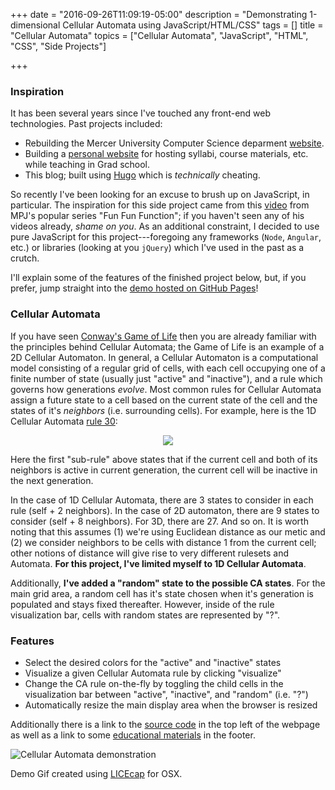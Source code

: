 +++
date = "2016-09-26T11:09:19-05:00"
description = "Demonstrating 1-dimensional Cellular Automata using JavaScript/HTML/CSS"
tags = []
title = "Cellular Automata"
topics = ["Cellular Automata", "JavaScript", "HTML", "CSS", "Side Projects"]

+++
### Inspiration

It has been several years since I've touched any front-end web technologies.
Past projects included:

* Rebuilding the Mercer University Computer Science deparment [website](http://www.cs.mercer.edu/faculty/).
* Building a [personal website](http://www4.ncsu.edu/~cmkirkla/) for hosting syllabi, course materials, etc. while teaching in Grad school.
* This blog; built using [Hugo](https://gohugo.io/) which is <i>technically</i> cheating.

So recently I've been looking for an excuse to brush up on JavaScript, in particular.  The inspiration for this side project came from
this [video](https://www.youtube.com/watch?v=bc-fVdbjAwk) from MPJ's popular series "Fun Fun Function"; if you haven't seen any of his videos already,
<i>shame on you</i>.  As an additional constraint, I decided to use pure JavaScript for this project---foregoing any frameworks (`Node`, `Angular`, etc.) or
libraries (looking at you `jQuery`) which I've used in the past as a crutch.

I'll explain some of the features of the finished project below, but, if you prefer, jump straight into the [demo hosted on GitHub Pages](https://chriskirkland.github.io/cellular-automata/)!

### Cellular Automata

If you have seen [Conway's Game of Life](https://en.wikipedia.org/wiki/Conway%27s_Game_of_Life) then you are already
familiar with the principles behind Cellular Automata; the Game of Life is an example of a 2D Cellular Automaton.
In general, a Cellular Automaton is a computational model consisting of a regular grid of cells, with each cell occupying one of a finite number of state (usually just "active" and "inactive"),
and a rule which governs how generations <i>evolve</i>.  Most common rules for Cellular Automata assign a future state to a cell based on the current state of the cell and the states of it's <i>neighbors</i>
(i.e. surrounding cells).  For example, here is the 1D Cellular Automata [rule 30](http://mathworld.wolfram.com/Rule30.html):

<center>
  <img src="/CA-rule-30.gif" alt"CA rule 30" />
</center>

Here the first "sub-rule" above states that if the current cell and both of its neighbors is active in current generation, the current cell will be inactive in the next generation.

In the case of 1D Cellular Automata, there are 3 states to consider in each rule (self + 2 neighbors).  In the case of 2D automaton, there are 9 states to consider (self + 8 neighbors).  For 3D, there are 27. And so on.
It is worth noting that this assumes (1) we're using Euclidean distance as our metic and (2) we consider neighbors to be cells with distance 1 from the current cell; other notions of distance will give rise to very different rulesets and Automata.
<b>For this project, I've limited myself to 1D Cellular Automata</b>.

Additionally, <b>I've added a "random" state to the possible CA states</b>.  For the main grid area, a random cell has it's state chosen when it's generation is populated and stays fixed thereafter.
However, inside of the rule visualization bar, cells with random states are represented by "?".

### Features

* Select the desired colors for the "active" and "inactive" states
* Visualize a given Cellular Automata rule by clicking "visualize"
* Change the CA rule on-the-fly by toggling the child cells in the visualization bar between "active", "inactive", and "random" (i.e. "?")
* Automatically resize the main display area when the browser is resized

Additionally there is a link to the [source code](https://github.com/chriskirkland/cellular-automata) in the top left of the webpage as well
as a link to some [educational materials](https://github.com/chriskirkland/cellular-automata/wiki) in the footer.

<img src="/cellular-automata-features.gif" alt="Cellular Automata demonstration" />

Demo Gif created using [LICEcap](http://www.cockos.com/licecap/) for OSX.

